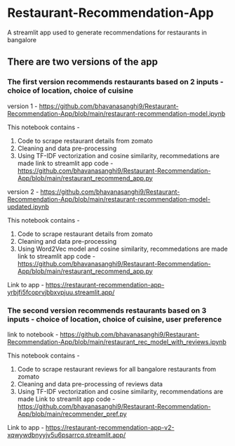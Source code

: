 # Restaurant-Recommendation-App
A streamlit app used to generate recommendations for restaurants in bangalore

## There are two versions of the app
### The first version recommends restaurants based on 2 inputs - choice of location, choice of cuisine

version 1 - https://github.com/bhavanasanghi9/Restaurant-Recommendation-App/blob/main/restaurant-recommendation-model.ipynb

This notebook contains - 
1. Code to scrape restaurant details from zomato
2. Cleaning and data pre-processing
3. Using TF-IDF vectorization and cosine similarity, recommedations are made 
link to streamlit app code - https://github.com/bhavanasanghi9/Restaurant-Recommendation-App/blob/main/restaurant_recommend_app.py

version 2 - https://github.com/bhavanasanghi9/Restaurant-Recommendation-App/blob/main/restaurant-recommendation-model-updated.ipynb

This notebook contains - 
1. Code to scrape restaurant details from zomato
2. Cleaning and data pre-processing
3. Using Word2Vec model and cosine similarity, recommedations are made 
link to streamlit app code - https://github.com/bhavanasanghi9/Restaurant-Recommendation-App/blob/main/restaurant_recommend_app.py

Link to app - https://restaurant-recommendation-app-yrbjfi5fcoprvjbbxvpjuu.streamlit.app/

### The second version recommends restaurants based on 3 inputs - choice of location, choice of cuisine, user preference

link to notebook - https://github.com/bhavanasanghi9/Restaurant-Recommendation-App/blob/main/restaurant_rec_model_with_reviews.ipynb

This notebook contains - 
1. Code to scrape restaurant reviews for all bangalore restaurants from zomato
2. Cleaning and data pre-processing of reviews data
3. Using TF-IDF vectorization and cosine similarity, recommendations are made
Link to streamlit app code - https://github.com/bhavanasanghi9/Restaurant-Recommendation-App/blob/main/recommender_pref.py

Link to app - https://restaurant-recommendation-app-v2-xqwywdbnyyjv5u6psarrcq.streamlit.app/


